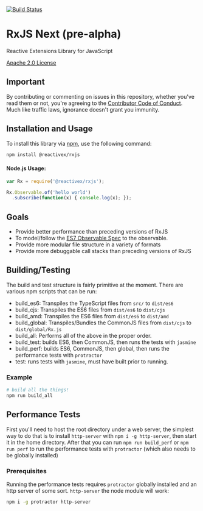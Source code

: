 [![Build Status](https://travis-ci.org/ReactiveX/RxJS.svg?branch=master)](https://travis-ci.org/ReactiveX/RxJS)

# RxJS Next (pre-alpha)

Reactive Extensions Library for JavaScript

[Apache 2.0 License](LICENSE.txt)

## Important

By contributing or commenting on issues in this repository, whether you've read them or not, you're agreeing to the [Contributor Code of Conduct](CODE_OF_CONDUCT.md). Much like traffic laws, ignorance doesn't grant you immunity.

## Installation and Usage

To install this library via [npm](https://www.npmjs.org), use the following command:

```sh
npm install @reactivex/rxjs
```

#### Node.js Usage:

```js
var Rx = require('@reactivex/rxjs');

Rx.Observable.of('hello world')
  .subscribe(function(x) { console.log(x); });
```

## Goals

- Provide better performance than preceding versions of RxJS
- To model/follow the [ES7 Observable Spec](https://github.com/zenparsing/es-observable) to the observable.
- Provide more modular file structure in a variety of formats
- Provide more debuggable call stacks than preceding versions of RxJS

## Building/Testing

The build and test structure is fairly primitive at the moment. There are various npm scripts that can be run:

- build_es6: Transpiles the TypeScript files from `src/` to `dist/es6`
- build_cjs: Transpiles the ES6 files from `dist/es6` to `dist/cjs`
- build_amd: Transpiles the ES6 files from `dist/es6` to `dist/amd`
- build_global: Transpiles/Bundles the CommonJS files from `dist/cjs` to `dist/global/Rx.js`
- build_all: Performs all of the above in the proper order.
- build_test: builds ES6, then CommonJS, then runs the tests with `jasmine`
- build_perf: builds ES6, CommonJS, then global, then runs the performance tests with `protractor`
- test: runs tests with `jasmine`, must have built prior to running.

### Example

```sh
# build all the things!
npm run build_all
```

## Performance Tests

First you'll need to host the root directory under a web server, the simplest way to do that is to install `http-server` with `npm i -g http-server`,
then start it in the home directory. After that you can run `npm run build_perf` or `npm run perf` to run the performance tests with `protractor` (which also
needs to be globally installed)

### Prerequisites
Running the performance tests requires `protractor` globally installed and an http server of some sort. `http-server` the node module
will work:

```sh
npm i -g protractor http-server
```



